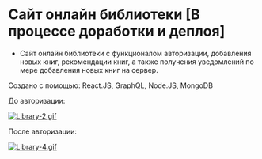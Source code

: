 # Сайт онлайн библиотеки [В процессе доработки и деплоя]
- Сайт онлайн библиотеки с функционалом авторизации, добавления новых книг, рекомендации книг, а также получения уведомлений по мере добавления новых книг на сервер.

Создано с помощью: React.JS, GraphQL, Node.JS, MongoDB

До авторизации:

[![Library-2.gif](https://i.postimg.cc/9QBPJJ7x/Library-2.gif)](https://postimg.cc/FY7JKbGc)

После авторизации:


[![Library-4.gif](https://i.postimg.cc/zfTwmZ05/Library-4.gif)](https://postimg.cc/7CYJ7RFQ)
